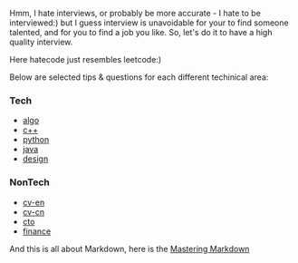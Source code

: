 Hmm, I hate interviews, or probably be more accurate - I hate to be interviewed:) but I guess interview is unavoidable for your to find someone talented, and for you to find a job you like. So, let's do it to have a high quality interview.

Here hatecode just resembles leetcode:)


Below are selected tips & questions for each different techinical area:
### Tech
* [algo](algo/README.md)
* [c++](c++/README.md)
* [python](python/README.md)
* [java](java/README.md)
* [design](design/README.md)

### NonTech
* [cv-en](cv/en.md)
* [cv-cn](cv/cn.md)
* [cto](cto/README.md)
* [finance](finance/README.md)


And this is all about Markdown, here is the [Mastering Markdown](https://guides.github.com/features/mastering-markdown/)
